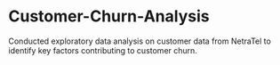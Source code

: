 # Customer-Churn-Analysis
Conducted exploratory data analysis on customer data from NetraTel to identify key factors contributing to customer churn.
